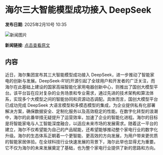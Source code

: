 # 海尔三大智能模型成功接入 DeepSeek

**发布日期**: 2025年2月10号 10:35

![新闻图片](https://pic.chinaz.com/picmap/201811151621144153_50.jpg)

**新闻链接**: [点击查看原文](https://www.aibase.com/zh/news/15196)

## 内容

近日，海尔集团宣布其三大智能模型成功接入 DeepSeek，进一步推动了智能家电的创新与发展。DeepSeek-R1的开源引起了全球用户和开发者的广泛关注，而海尔在此基础上建设的国家高端智能化家用电器创新中心，则推出了国创大模型平台。该平台旨在应对复杂的业务场景和专业需求，通过先进的技术架构和算法体系，实现多个大模型之间的智能协同和资源动态调配。具体而言，国创大模型平台已成功完成 DeepSeek 大语言模型和多模态模型的集成，为企业提供私有化部署解决方案，确保数据安全、定制化服务以及高效稳定的性能。在数字化转型的浪潮中，海尔的此番举措无疑提升了运营效率，加速了企业的智能化进程。海尔的目标是将智能家电与人工智能深度融合，以适应未来市场的发展需求。随着这一平台的建立，海尔不仅希望能为自己的产品赋能，还希望能够推动整个家电行业的数字化升级。海尔的生态体系正朝着一个更智能、更高效的方向发展，为用户带来更优质的智能家居体验。在全球科技行业快速发展的背景下，海尔此举也显得尤为重要。它不仅为海尔的未来发展奠定了基础，也为整个家电行业提供了新的思路和方向。
